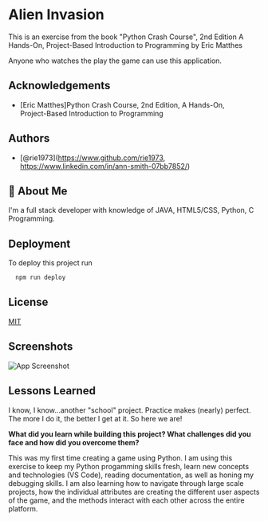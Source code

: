 
# Alien Invasion

This is an exercise from the book "Python Crash Course", 2nd Edition
A Hands-On, Project-Based Introduction to Programming
by Eric Matthes

Anyone who watches the play the game can use this application. 

## Acknowledgements

 - [Eric Matthes]Python Crash Course, 2nd Edition, A Hands-On,   
                    Project-Based Introduction to Programming

 

## Authors

- [@rie1973](https://www.github.com/rie1973, https://www.linkedin.com/in/ann-smith-07bb7852/)


## 🚀 About Me
I'm a full stack developer with knowledge of JAVA, HTML5/CSS, Python, C Programming. 
## Deployment

To deploy this project run

```bash
  npm run deploy
```


## License

[MIT](https://choosealicense.com/licenses/mit/)


## Screenshots

![App Screenshot](https://via.placeholder.com/468x300?text=App+Screenshot+Here)


## Lessons Learned

I know, I know...another "school" project. Practice makes (nearly) perfect. The more I do it, the better I get at it. So here we are!

**What did you learn while building this project? What challenges did you face and how did you overcome them?**

This was my first time creating a game using Python. I am using this exercise to keep my Python progamming skills fresh, learn new concepts and technologies (VS Code), reading documentation, as well as honing my debugging skills. I am also learning how to navigate through large scale projects, how the individual attributes are creating the different user aspects of the game, and the methods interact with each other across the entire platform. 


